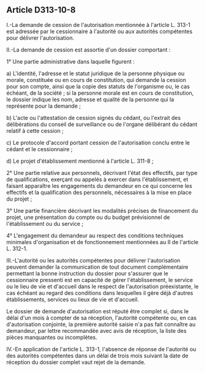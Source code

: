 ## Article D313-10-8

I.-La demande de cession de l'autorisation mentionnée à l'article L. 313-1 est adressée par le cessionnaire à
l'autorité ou aux autorités compétentes pour délivrer l'autorisation.

II.-La demande de cession est assortie d'un dossier comportant :

1° Une partie administrative dans laquelle figurent :

a) L'identité, l'adresse et le statut juridique de la personne physique ou morale, constituée ou en cours de
constitution, qui demande la cession pour son compte, ainsi que la copie des statuts de l'organisme ou, le cas
échéant, de la société ; si la personne morale est en cours de constitution, le dossier indique les nom, adresse
et qualité de la personne qui la représente pour la demande ;

b) L'acte ou l'attestation de cession signés du cédant, ou l'extrait des délibérations du conseil de surveillance
ou de l'organe délibérant du cédant relatif à cette cession ;

c) Le protocole d'accord portant cession de l'autorisation conclu entre le cédant et le cessionnaire ;

d) Le projet d'établissement mentionné à l'article L. 311-8 ;


2° Une partie relative aux personnels, décrivant l'état des effectifs, par type de qualifications, exerçant
ou appelés à exercer dans l'établissement, et faisant apparaître les engagements du demandeur en ce qui
concerne les effectifs et la qualification des personnels, nécessaires à la mise en place du projet ;

3° Une partie financière décrivant les modalités précises de financement du projet, une présentation du
compte ou du budget prévisionnel de l'établissement ou du service ;

4° L'engagement du demandeur au respect des conditions techniques minimales d'organisation et de
fonctionnement mentionnées au II de l'article L. 312-1.

III.-L'autorité ou les autorités compétentes pour délivrer l'autorisation peuvent demander la communication
de tout document complémentaire permettant la bonne instruction du dossier pour s'assurer que le
cessionnaire pressenti est en capacité de gérer l'établissement, le service ou le lieu de vie et d'accueil dans
le respect de l'autorisation préexistante, le cas échéant au regard des conditions dans lesquelles il gère déjà
d'autres établissements, services ou lieux de vie et d'accueil.

Le dossier de demande d'autorisation est réputé être complet si, dans le délai d'un mois à compter de sa
réception, l'autorité compétente ou, en cas d'autorisation conjointe, la première autorité saisie n'a pas fait
connaître au demandeur, par lettre recommandée avec avis de réception, la liste des pièces manquantes ou
incomplètes.

IV.-En application de l'article L. 313-1, l'absence de réponse de l'autorité ou des autorités compétentes dans
un délai de trois mois suivant la date de réception du dossier complet vaut rejet de la demande.

